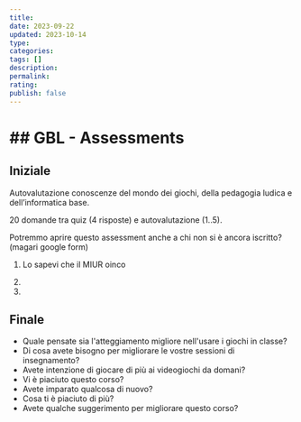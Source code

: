 ```yaml
---
title: 
date: 2023-09-22
updated: 2023-10-14
type: 
categories: 
tags: []
description: 
permalink: 
rating: 
publish: false
---
```



# ## GBL - Assessments


## Iniziale

Autovalutazione conoscenze del mondo dei giochi, della pedagogia ludica e dell’informatica base.

20 domande tra quiz (4 risposte) e autovalutazione (1..5).

Potremmo aprire questo assessment anche a chi non si è ancora iscritto? (magari google form)



1. Lo sapevi che il MIUR oinco

2.

3.


## Finale



* Quale pensate sia l'atteggiamento migliore nell'usare i giochi in classe?
* Di cosa avete bisogno per migliorare le vostre sessioni di insegnamento?
* Avete intenzione di giocare di più ai videogiochi da domani?
* Vi è piaciuto questo corso?
* Avete imparato qualcosa di nuovo?
* Cosa ti è piaciuto di più?
* Avete qualche suggerimento per migliorare questo corso?
